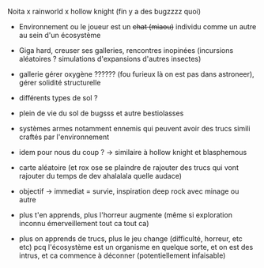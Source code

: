 
Noita x rainworld x hollow knight (fin y a des bugzzzz quoi)

- Environnement ou le joueur est un ~~chat (miaou)~~ individu comme un autre au sein d'un écosystème
- Giga hard, creuser ses galleries, rencontres inopinées (incursions aléatoires ? simulations d'expansions d'autres insectes)
- gallerie gérer oxygène ?????? (fou furieux là on est pas dans astroneer), gérer solidité structurelle
- différents types de sol ? 
- plein de vie du sol de bugsss et autre bestiolasses

- systèmes armes notamment ennemis qui peuvent avoir des trucs simili craftés par l'environnement
- idem pour nous du coup ? → similaire à hollow knight et blasphemous 
- carte aléatoire (et rox ose se plaindre de rajouter des trucs qui vont rajouter du temps de dev ahalalala quelle audace)


- objectif → immediat = survie, inspiration deep rock avec minage ou autre
- plus t'en apprends, plus l'horreur augmente (même si exploration inconnu émerveillement tout ca tout ca)
- plus on apprends de trucs, plus le jeu change (difficulté, horreur, etc etc) pcq l'écosystème est un organisme en quelque sorte, et on est des intrus, et ca commence à déconner (potentiellement infaisable)



